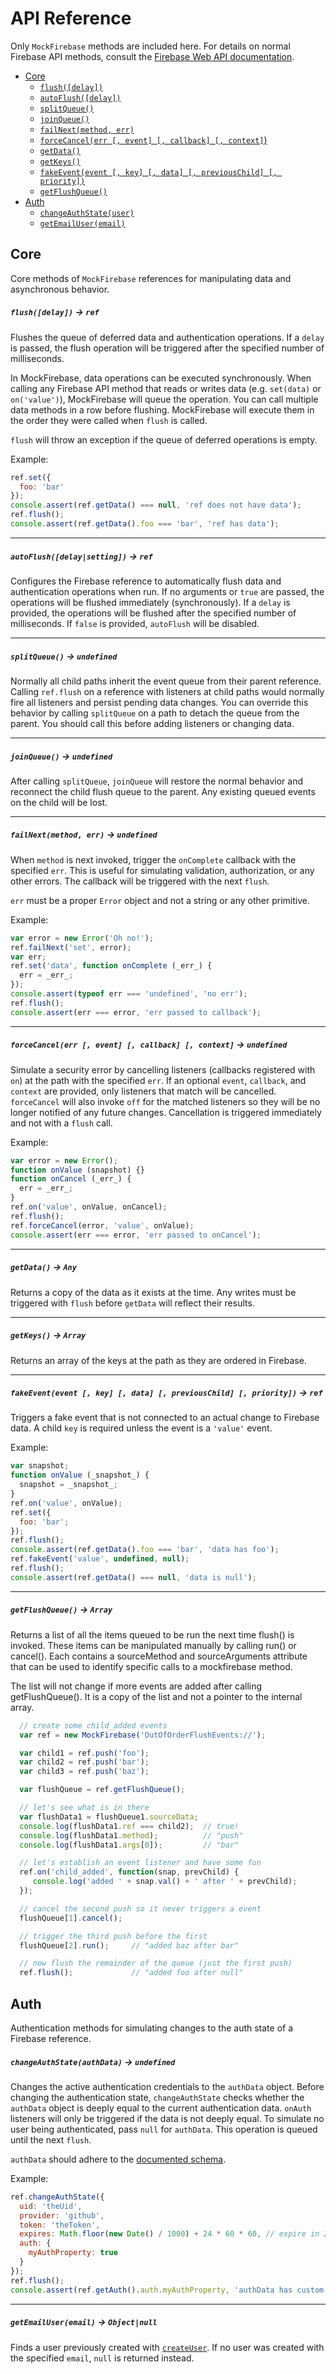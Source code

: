 # API Reference

Only `MockFirebase` methods are included here. For details on normal Firebase API methods, consult the [Firebase Web API documentation](https://www.firebase.com/docs/web/api/).

- [Core](#core)
  - [`flush([delay])`](#flushdelay---ref)
  - [`autoFlush([delay])`](#autoflushdelaysetting---ref)
  - [`splitQueue()`](#splitqueue---undefined)
  - [`joinQueue()`](#joinqueue---undefined)
  - [`failNext(method, err)`](#failnextmethod-err---undefined)
  - [`forceCancel(err [, event] [, callback] [, context]`)](#forcecancelerr--event--callback--context---undefined)
  - [`getData()`](#getdata---any)
  - [`getKeys()`](#getkeys---array)
  - [`fakeEvent(event [, key] [, data] [, previousChild] [, priority])`](#fakeeventevent--key--data--previouschild--priority---ref)
  - [`getFlushQueue()`](#getflushqueue)
- [Auth](#auth)
  - [`changeAuthState(user)`](#changeauthstateauthdata---undefined)
  - [`getEmailUser(email)`](#getemailuseremail---objectnull)

## Core

Core methods of `MockFirebase` references for manipulating data and asynchronous behavior. 

##### `flush([delay])` -> `ref`

Flushes the queue of deferred data and authentication operations. If a `delay` is passed, the flush operation will be triggered after the specified number of milliseconds. 

In MockFirebase, data operations can be executed synchronously. When calling any Firebase API method that reads or writes data (e.g. `set(data)` or `on('value')`), MockFirebase will queue the operation. You can call multiple data methods in a row before flushing. MockFirebase will execute them in the order they were called when `flush` is called.

`flush` will throw an exception if the queue of deferred operations is empty.

Example:

```js
ref.set({
  foo: 'bar'
});
console.assert(ref.getData() === null, 'ref does not have data');
ref.flush();
console.assert(ref.getData().foo === 'bar', 'ref has data');
```

<hr>

##### `autoFlush([delay|setting])` -> `ref`

Configures the Firebase reference to automatically flush data and authentication operations when run. If no arguments or `true` are passed, the operations will be flushed immediately (synchronously). If a `delay` is provided, the operations will be flushed after the specified number of milliseconds. If `false` is provided, `autoFlush` will be disabled.

<hr>

##### `splitQueue()` -> `undefined`

Normally all child paths inherit the event queue from their parent reference. Calling `ref.flush` on a reference with listeners at child paths would normally fire all listeners and persist pending data changes. You can override this behavior by calling `splitQueue` on a path to detach the queue from the parent. You should call this before adding listeners or changing data.

<hr>

##### `joinQueue()` -> `undefined`

After calling `splitQueue`, `joinQueue` will restore the normal behavior and reconnect the child flush queue to the parent. Any existing queued events on the child will be lost.

<hr>

##### `failNext(method, err)` -> `undefined`

When `method` is next invoked, trigger the `onComplete` callback with the specified `err`. This is useful for simulating validation, authorization, or any other errors. The callback will be triggered with the next `flush`. 

`err` must be a proper `Error` object and not a string or any other primitive. 

Example:

```js
var error = new Error('Oh no!');
ref.failNext('set', error);
var err;
ref.set('data', function onComplete (_err_) {
  err = _err_;
});
console.assert(typeof err === 'undefined', 'no err');
ref.flush();
console.assert(err === error, 'err passed to callback');
```

<hr>

##### `forceCancel(err [, event] [, callback] [, context]` -> `undefined`

Simulate a security error by cancelling listeners (callbacks registered with `on`) at the path with the specified `err`. If an optional `event`, `callback`, and `context` are provided, only listeners that match will be cancelled. `forceCancel` will also invoke `off` for the matched listeners so they will be no longer notified of any future changes. Cancellation is triggered immediately and not with a `flush` call. 

Example:

```js
var error = new Error();
function onValue (snapshot) {}
function onCancel (_err_) {
  err = _err_; 
}
ref.on('value', onValue, onCancel);
ref.flush();
ref.forceCancel(error, 'value', onValue);
console.assert(err === error, 'err passed to onCancel');
```

<hr>

##### `getData()` -> `Any`

Returns a copy of the data as it exists at the time. Any writes must be triggered with `flush` before `getData` will reflect their results.

<hr>

##### `getKeys()` -> `Array`

Returns an array of the keys at the path as they are ordered in Firebase.

<hr>

##### `fakeEvent(event [, key] [, data] [, previousChild] [, priority])` -> `ref`

Triggers a fake event that is not connected to an actual change to Firebase data. A child `key` is required unless the event is a `'value'` event. 

Example:

```js
var snapshot;
function onValue (_snapshot_) {
  snapshot = _snapshot_;
}
ref.on('value', onValue);
ref.set({
  foo: 'bar';
});
ref.flush();
console.assert(ref.getData().foo === 'bar', 'data has foo');
ref.fakeEvent('value', undefined, null);
ref.flush();
console.assert(ref.getData() === null, 'data is null');
```

<hr>

##### `getFlushQueue()` -> `Array`

Returns a list of all the items queued to be run the next time flush() is invoked.
These items can be manipulated manually by calling run() or cancel(). Each contains
a sourceMethod and sourceArguments attribute that can be used to identify specific
calls to a mockfirebase method.

The list will not change if more events are added after calling getFlushQueue(). It
is a copy of the list and not a pointer to the internal array.

```js
  // create some child_added events
  var ref = new MockFirebase('OutOfOrderFlushEvents://');

  var child1 = ref.push('foo');
  var child2 = ref.push('bar');
  var child3 = ref.push('baz');

  var flushQueue = ref.getFlushQueue();

  // let's see what is in there
  var flushData1 = flushQueue1.sourceData;
  console.log(flushData1.ref === child2);  // true!
  console.log(flushData1.method);          // "push"
  console.log(flushData1.args[0]);         // "bar"

  // let's establish an event listener and have some fun
  ref.on('child_added', function(snap, prevChild) {
     console.log('added ' + snap.val() + ' after ' + prevChild);
  });

  // cancel the second push so it never triggers a event
  flushQueue[1].cancel();

  // trigger the third push before the first
  flushQueue[2].run();     // "added baz after bar"

  // now flush the remainder of the queue (just the first push)
  ref.flush();             // "added foo after null"
```

## Auth

Authentication methods for simulating changes to the auth state of a Firebase reference.

##### `changeAuthState(authData)` -> `undefined`

Changes the active authentication credentials to the `authData` object. Before changing the authentication state, `changeAuthState` checks whether the `authData` object is deeply equal to the current authentication data. `onAuth` listeners will only be triggered if the data is not deeply equal. To simulate no user being authenticated, pass `null` for `authData`. This operation is queued until the next `flush`. 

`authData` should adhere to the [documented schema](https://www.firebase.com/docs/web/api/firebase/onauth.html).

Example:

```js
ref.changeAuthState({
  uid: 'theUid',
  provider: 'github',
  token: 'theToken',
  expires: Math.floor(new Date() / 1000) + 24 * 60 * 60, // expire in 24 hours
  auth: {
    myAuthProperty: true
  }
});
ref.flush();
console.assert(ref.getAuth().auth.myAuthProperty, 'authData has custom property');
```

<hr>

##### `getEmailUser(email)` -> `Object|null`

Finds a user previously created with [`createUser`](https://www.firebase.com/docs/web/api/firebase/createuser.html). If no user was created with the specified `email`, `null` is returned instead.

